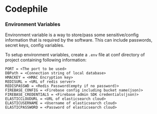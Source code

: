 # Codephile

### Environment Variables

Environment variable is a way to store/pass some sensitive/config information that is required by the software. This can include passwords, secret keys, config variables.

To setup environment variables, create a `.env` file at conf directory of project containing following information:
```
PORT = <The port to be used>
DBPath = <Connection string of local database>
HMACKEY = <HMAC Encryption key>
REDISURL = <URL of redis server>
REDISPASSWD = <Redis Password(empty if no password)>
FIREBASE_CONFIG = <Firebase config including bucket name(json)>
FIREBASE_CREDENTIALS = <Firebase admin SDK credentials(json)>
ELASTICCLOUDURL = <URL of elasticsearch cloud>
ELASTICUSERNAME = <Username of elasticsearch cloud>
ELASTICPASSWORD = <Password of elasticsearch cloud>
```
